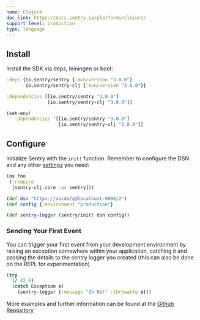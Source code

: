 ```yaml
---
name: Clojure
doc_link: https://docs.sentry.io/platforms/clojure/
support_level: production
type: language
---
```


## Install

Install the SDK via deps, leiningen or boot:

```clojure {tabTitle:deps}
:deps {io.sentry/sentry {:mvn/version "3.0.0"}
       io.sentry/sentry-clj {:mvn/version "3.0.0"}}
```

```clojure {tabTitle:leiningen}
:dependencies [[io.sentry/sentry "3.0.0"]
               [io.sentry/sentry-clj "3.0.0"]]
```

```clojure {tabTitle:boot}
(set-env!
   :dependencies '[[io.sentry/sentry "3.0.0"]
                   [io.sentry/sentry-clj "3.0.0"]]
```

## Configure

Initialize Sentry with the `init!` function. Remember to configure the DSN and any other [settings](https://github.com/getsentry/sentry-clj) you need:

```clojure
(ns foo
 (:require
  [sentry-clj.core :as sentry]))

(def dsn "https://abcdefg@localhost:9000/2")
(def config {:environment "production"}

(def sentry-logger (sentry/init! dsn config))

```

### Sending Your First Event

You can trigger your first event from your development environment by raising an exception somewhere within your application, catching it and passing
the details to the sentry logger you created (this can also be done on the REPL for experimentation)

```clojure
(try
  (/ 42 0)
  (catch Exception e)
    (sentry-logger {:message "Oh No!" :throwable e}))
```

More examples and further information can be found at the [Github Repository](https://github.com/getsentry/sentry-clj)
